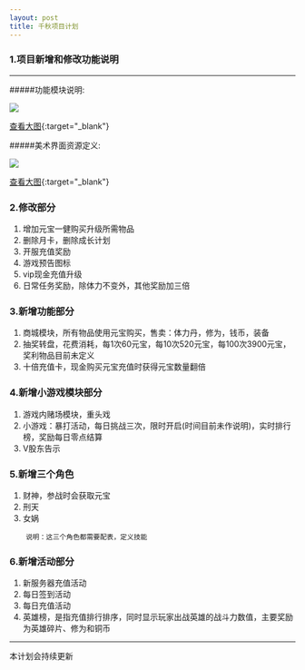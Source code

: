 ```yaml
---
layout: post
title: 千秋项目计划
---
```


### 1.项目新增和修改功能说明
--------------------
#####功能模块说明:

![](https://woodcol.github.io/images/posts/2018-10-25/new_doc.jpg)

[查看大图](https://woodcol.github.io/images/posts/2018-10-25/new_art.png){:target="_blank"}

#####美术界面资源定义:

![](https://woodcol.github.io/images/posts/2018-10-25/new_art.png)

[查看大图](https://woodcol.github.io/images/posts/2018-10-25/new_art.png){:target="_blank"}

### 2.修改部分

1. 增加元宝一健购买升级所需物品
2. 删除月卡，删除成长计划
3. 开服充值奖励
4. 游戏预告图标
5. vip现金充值升级
6. 日常任务奖励，除体力不变外，其他奖励加三倍

### 3.新增功能部分

1. 商城模块，所有物品使用元宝购买，售卖：体力丹，修为，钱币，装备
2. 抽奖转盘，花费消耗，每1次60元宝，每10次520元宝，每100次3900元宝，奖利物品目前未定义 
3. 十倍充值卡，现金购买元宝充值时获得元宝数量翻倍

### 4.新增小游戏模块部分
1. 游戏内赌场模块，重头戏
2. 小游戏：暴打活动，每日挑战三次，限时开启(时间目前未作说明)，实时排行榜，奖励每日零点结算
3. V股东告示

### 5.新增三个角色

1. 财神，参战时会获取元宝
2. 刑天
3. 女娲

```
	说明：这三个角色都需要配表，定义技能
```
### 6.新增活动部分

1. 新服务器充值活动
2. 每日签到活动
3. 每日充值活动
4. 英雄榜，是指充值排行排序，同时显示玩家出战英雄的战斗力数值，主要奖励为英雄碎片、修为和铜币


----------------------
本计划会持续更新

